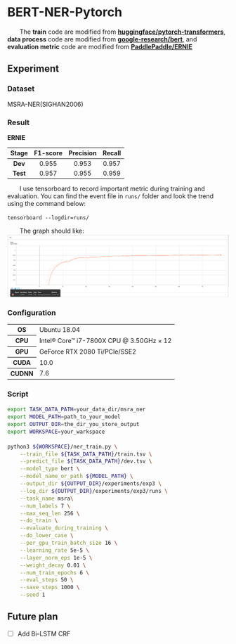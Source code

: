 # BERT-NER-Pytorch

&emsp;&emsp;The **train** code are modified from **[huggingface/pytorch-transformers](https://github.com/huggingface/pytorch-transformers/blob/master/examples/run_squad.py)**, **data process** code are modified from **[google-research/bert](https://github.com/google-research/bert/blob/master/extract_features.py)**, and **evaluation metric** code are modified from **[PaddlePaddle/ERNIE](https://github.com/PaddlePaddle/ERNIE/blob/develop/finetune/sequence_label.py)**

## Experiment

### Dataset

MSRA-NER(SIGHAN2006)

### Result

**ERNIE**

|  Stage   | F1-score | Precision | Recall |
| :------: | :------: | :-------: | :----: |
| **Dev**  |  0.955   |   0.953   | 0.957  |
| **Test** |  0.957   |   0.955   | 0.959  |


&emsp;&emsp;I use tensorboard to record important metric during training and evaluation. You can find the event file in `runs/` folder and look the trend using the command below:

`tensorboard --logdir=runs/`

&emsp;&emsp;The graph should like:
![final f1](appendix/final_f1.png)

### Configuration

<table> 
    <tr>
        <th>OS</th>
        <td>Ubuntu 18.04</td>
    </tr>
    <tr>
        <th>CPU</th>
        <td>Intel® Core™ i7-7800X CPU @ 3.50GHz × 12 </td>
    </tr>
    <tr>
        <th>GPU</th>
        <td>GeForce RTX 2080 Ti/PCIe/SSE2</td>
    </tr>
    <tr>
        <th>CUDA</th>
        <td>10.0</td>
    </tr>
    <tr>
        <th>CUDNN</th>
        <td>7.6</td>
    </tr>
</table>


### Script

```sh
export TASK_DATA_PATH=your_data_dir/msra_ner
export MODEL_PATH=path_to_your_model
export OUTPUT_DIR=the_dir_you_store_output
export WORKSPACE=your_warkspace

python3 ${WORKSPACE}/ner_train.py \
    --train_file ${TASK_DATA_PATH}/train.tsv \
    --predict_file ${TASK_DATA_PATH}/dev.tsv \
    --model_type bert \
    --model_name_or_path ${MODEL_PATH} \
    --output_dir ${OUTPUT_DIR}/experiments/exp3 \
    --log_dir ${OUTPUT_DIR}/experiments/exp3/runs \
    --task_name msra\
    --num_labels 7 \
    --max_seq_len 256 \
    --do_train \
    --evaluate_during_training \
    --do_lower_case \
    --per_gpu_train_batch_size 16 \
    --learning_rate 5e-5 \
    --layer_norm_eps 1e-5 \
    --weight_decay 0.01 \
    --num_train_epochs 6 \
    --eval_steps 50 \
    --save_steps 1000 \
    --seed 1
```

## Future plan

- [ ] Add Bi-LSTM CRF
